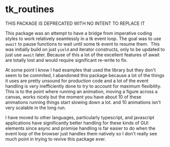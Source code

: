 # tk_routines

THIS PACKAGE IS DEPRECATED WITH NO INTENT TO REPLACE IT

This package was an attempt to have a bridge from imperative coding styles to work relatively seamlessly in a tk event loop.  The goal was to use `await` to pause functions to wait until some tk event to resume them. 
This was initially build on just `yield` and iterator constructs, only to be updated to just use `await` later. Because of this a lot of the excellent features of await are totally lost and would require significant re-write to fix.

At some point I know I had examples that used the library but they don't seem to be commited, I abandoned this package because a lot of the things it uses are pretty unsound for production code and a lot of the event handling is very inefficiently done to try to account for maximum flexibility.  This is to the point where running an animation, moving a figure across a canvas, works nicely but the moment you have about 10 of these animations running things start slowing down a lot. and 10 animations isn't very scalable in the long run. 

I have moved to other languages, particularly typescript, and javascript applications have significantly better handling for these kinds of GUI elements since async and promise handling is far easier to do when the event loop of the browser just handles them natively so I don't really see much point in trying to revive this package ever.
